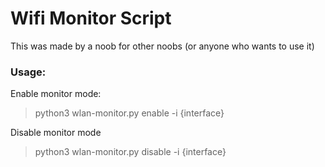 # Wifi Monitor Script
This was made by a noob for other noobs (or anyone who wants to use it)

### Usage:

Enable monitor mode:
> python3 wlan-monitor.py enable -i {interface}

Disable monitor mode
> python3 wlan-monitor.py disable -i {interface}
